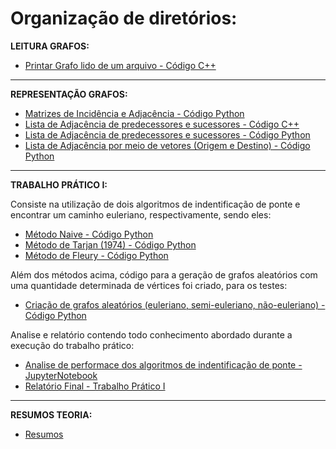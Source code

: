 <h1 > Organização de diretórios: </h1>

<strong>LEITURA GRAFOS:</strong>
- [Printar Grafo lido de um arquivo - Código C++](https://github.com/brunofaria27/teoria-grafos-computabilidade/blob/main/Leitura%20Grafos/main.cpp)

---------------
<strong>REPRESENTAÇÃO GRAFOS:</strong>
- [Matrizes de Incidência e Adjacência - Código Python](https://github.com/brunofaria27/teoria-grafos-computabilidade/blob/main/Representa%C3%A7%C3%A3o%20Grafos)
- [Lista de Adjacência de predecessores e sucessores - Código C++](https://github.com/brunofaria27/teoria-grafos-computabilidade/blob/main/Representa%C3%A7%C3%A3o%20Grafos/lista_sucessores_predecessores.cpp)
- [Lista de Adjacência de predecessores e sucessores - Código Python](https://github.com/brunofaria27/teoria-grafos-computabilidade/blob/main/Representa%C3%A7%C3%A3o%20Grafos/lista_sucessores_predecessores.py)
- [Lista de Adjacência por meio de vetores (Origem e Destino) - Código Python](https://github.com/brunofaria27/teoria-grafos-computabilidade/blob/main/Representa%C3%A7%C3%A3o%20Grafos/foward_and_reverse_star.py)

---------------
<strong>TRABALHO PRÁTICO I:</strong>

Consiste na utilização de dois algoritmos de indentificação de ponte e encontrar um caminho euleriano, respectivamente, sendo eles:
- [Método Naive - Código Python]()
- [Método de Tarjan (1974) - Código Python]()
- [Método de Fleury - Código Python]()

Além dos métodos acima, código para a geração de grafos aleatórios com uma quantidade determinada de vértices foi criado, para os testes:
- [Criação de grafos aleatórios (euleriano, semi-euleriano, não-euleriano) - Código Python]()

Analise e relatório contendo todo conhecimento abordado durante a execução do trabalho prático:
- [Analise de performace dos algoritmos de indentificação de ponte - JupyterNotebook]()
- [Relatório Final - Trabalho Prático I]()

---------------
<strong>RESUMOS TEORIA:</strong>
- [Resumos](https://github.com/brunofaria27/teoria-grafos-computabilidade/tree/main/Resumos)
